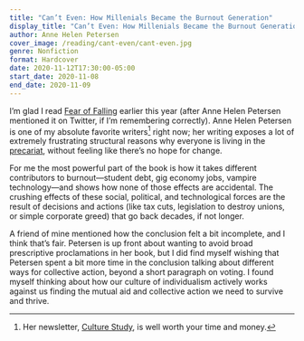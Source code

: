```yaml
---
title: "Can’t Even: How Millenials Became the Burnout Generation"
display_title: "Can’t Even: How Millenials Became the Burnout Generation"
author: Anne Helen Petersen
cover_image: /reading/cant-even/cant-even.jpg
genre: Nonfiction
format: Hardcover
date: 2020-11-12T17:30:00-05:00
start_date: 2020-11-08
end_date: 2020-11-09
---
```


I’m glad I read [Fear of Falling](/reading/fear-of-falling) earlier this year (after Anne Helen Petersen mentioned it on Twitter, if I’m remembering correctly). Anne Helen Petersen is one of my absolute favorite writers[^1] right now; her writing exposes a lot of extremely frustrating structural reasons why everyone is living in the [precariat](https://en.wikipedia.org/wiki/Precariat), without feeling like there’s no hope for change.

For me the most powerful part of the book is how it takes different contributors to burnout—student debt, gig economy jobs, vampire technology—and shows how none of those effects are accidental. The crushing effects of these social, political, and technological forces are the result of decisions and actions (like tax cuts, legislation to destroy unions, or simple corporate greed) that go back decades, if not longer.

A friend of mine mentioned how the conclusion felt a bit incomplete, and I think that’s fair. Petersen is up front about wanting to avoid broad prescriptive proclamations in her book, but I did find myself wishing that Petersen spent a bit more time in the conclusion talking about different ways for collective action, beyond a short paragraph on voting. I found myself thinking about how our culture of individualism actively works against us finding the mutual aid and collective action we need to survive and thrive.

[^1]: Her newsletter, [Culture Study](https://annehelen.substack.com), is well worth your time and money.